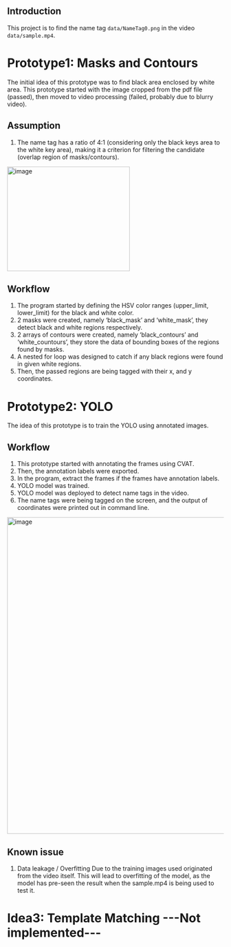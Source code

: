 ## Introduction
This project is to find the name tag `data/NameTag0.png` in the video `data/sample.mp4`.

# Prototype1: Masks and Contours
The initial idea of this prototype was to find black area enclosed by white area.
This prototype started with the image cropped from the pdf file (passed), then moved to video processing (failed, probably due to blurry video).

## Assumption
1.	The name tag has a ratio of 4:1 (considering only the black keys area to the white key area), making it a criterion for filtering the candidate (overlap region of masks/contours).
   <img width="285" height="243" alt="image" src="https://github.com/user-attachments/assets/d0e16f30-c111-4ba7-b174-6266bdcc2830" />

## Workflow
1.	The program started by defining the HSV color ranges (upper_limit, lower_limit) for the black and white color.
2.	2 masks were created, namely ‘black_mask’ and ‘white_mask’, they detect black and white regions respectively.
3.	2 arrays of contours were created, namely ‘black_contours’ and ‘white_countours’, they store the data of bounding boxes of the regions found by masks.
4.	A nested for loop was designed to catch if any black regions were found in given white regions.
5.	Then, the passed regions are being tagged with their x, and y coordinates.

# Prototype2: YOLO
The idea of this prototype is to train the YOLO using annotated images.

## Workflow
1.	This prototype started with annotating the frames using CVAT.
2.	Then, the annotation labels were exported.
3.	In the program, extract the frames if the frames have annotation labels.
4.	YOLO model was trained.
5.	YOLO model was deployed to detect name tags in the video.
6.	The name tags were being tagged on the screen, and the output of coordinates were printed out in command line.
  <img width="940" height="736" alt="image" src="https://github.com/user-attachments/assets/6d67bac7-5a66-4d3d-824f-13ed77dada18" />

## Known issue
1.	Data leakage / Overfitting
Due to the training images used originated from the video itself. This will lead to overfitting of the model, as the model has pre-seen the result when the sample.mp4 is being used to test it.

# Idea3: Template Matching ---Not implemented---

